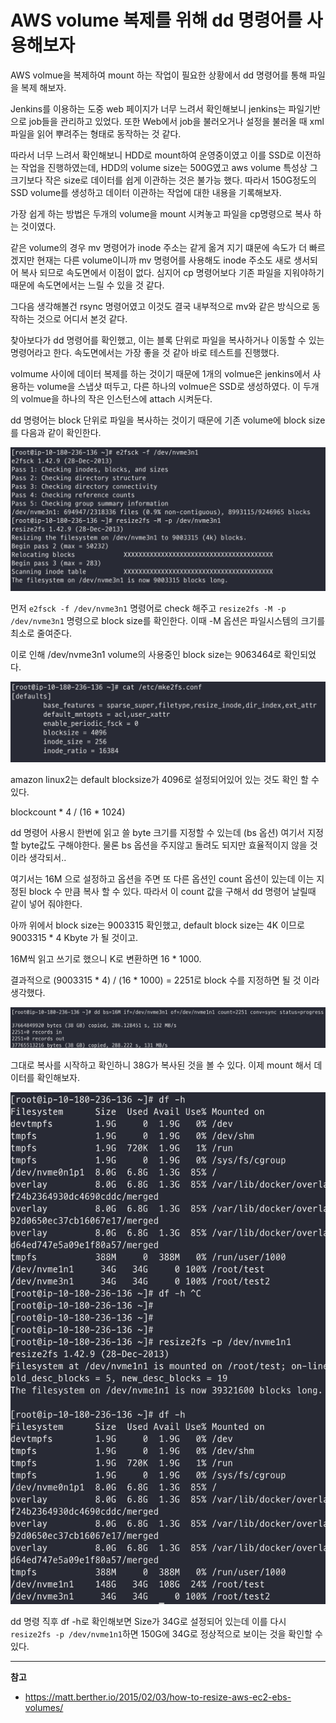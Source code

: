 # AWS volume 복제를 위해 dd 명령어를 사용해보자


AWS volmue을 복제하여 mount 하는 작업이 필요한 상황에서 dd 명령어를 통해 파일을 복제 해보자.

<!--more-->

Jenkins를 이용하는 도중 web 페이지가 너무 느려서 확인해보니 jenkins는 파일기반으로 job들을 관리하고 있었다.
또한 Web에서 job을 불러오거나 설정을 불러올 때 xml 파일을 읽어 뿌려주는 형태로 동작하는 것 같다.

따라서 너무 느려서 확인해보니 HDD로 mount하여 운영중이였고 이를 SSD로 이전하는 작업을 진행하였는데, HDD의 volume size는 500G였고 aws volume 특성상 그 크기보다 작은 size로 데이터를 쉽게 이관하는 것은 불가능 했다. 따라서 150G정도의 SSD volume를 생성하고 데이터 이관하는 작업에 대한 내용을 기록해보자.

가장 쉽게 하는 방법은 두개의 volume을 mount 시켜놓고 파일을 cp명령으로 복사 하는 것이였다.

같은 volume의 경우 mv 명령어가 inode 주소는 같게 옮겨 지기 떄문에 속도가 더 빠르겠지만 현재는 다른 volume이니까 mv 명령어를 사용해도 inode 주소도 새로 생서되어 복사 되므로 속도면에서 이점이 없다. 심지어 cp 명령어보다 기존 파일을 지워야하기 때문에 속도면에서는 느릴 수 있을 것 같다.

그다음 생각해볼건 rsync 명령어였고 이것도 결국 내부적으로 mv와 같은 방식으로 동작하는 것으로 어디서 본것 같다.

찾아보다가 dd 명령어를 확인했고, 이는 블록 단위로 파일을 복사하거나 이동할 수 있는 명령어라고 한다.
속도면에서는 가장 좋을 것 같아 바로 테스트를 진행했다.

volmume 사이에 데이터 복제를 하는 것이기 때문에 1개의 volmue은 jenkins에서 사용하는 volume을 스냅샷 떠두고, 다른 하나의 volmue은 SSD로 생성하였다.
이 두개의 volmue을 하나의 작은 인스턴스에 attach 시켜둔다.

dd 명령어는 block 단위로 파일을 복사하는 것이기 때문에 기존 volume에 block size를 다음과 같이 확인한다.

![e2fsck](e2fsck.png "e2fsck")

먼저 `e2fsck -f /dev/nvme3n1` 명령어로 check 해주고 `resize2fs -M -p /dev/nvme3n1` 명령으로 block size를 확인한다. 이때 -M 옵션은 파일시스템의 크기를 최소로 줄여준다.

이로 인해 /dev/nvme3n1 volume의 사용중인 block size는 9063464로 확인되었다.

![mke2fs](mke2fs.png "mke2fs")

amazon linux2는 default blocksize가 4096로 설정되어있어 있는 것도 확인 할 수 있다.

blockcount * 4 / (16 * 1024)

dd 명령어 사용시 한번에 읽고 쓸 byte 크기를 지정할 수 있는데 (bs 옵션) 여기서 지정할 byte값도 구해야한다. 물론 bs 옵션을 주지않고 돌려도 되지만 효율적이지 않을 것이라 생각되서..

여기서는 16M 으로 설정하고 옵션을 주면 또 다른 옵션인 count 옵션이 있는데 이는 지정된 block 수 만큼 복사 할 수 있다.
따라서 이 count 값을 구해서 dd 명령어 날릴때 같이 넣어 줘야한다.

아까 위에서 block size는 9003315 확인했고, default block size는 4K 이므로 9003315 * 4 Kbyte 가 될 것이고.

16M씩 읽고 쓰기로 했으니 K로 변환하면 16 * 1000.

결과적으로 (9003315 * 4) / (16 * 1000) = 2251로 block 수를 지정하면 될 것 이라 생각했다.

![dd](dd.png "dd")

그대로 복사를 시작하고 확인하니 38G가 복사된 것을 볼 수 있다. 이제 mount 해서 데이터를 확인해보자.

![resize2fs](resize2fs.png "resize2fs")

dd 명령 직후 df -h로 확인해보면 Size가 34G로 설정되어 있는데 이를 다시 `resize2fs -p /dev/nvme1n1`하면 150G에 34G로 정상적으로 보이는 것을 확인할 수 있다.

---

**참고**

* https://matt.berther.io/2015/02/03/how-to-resize-aws-ec2-ebs-volumes/
